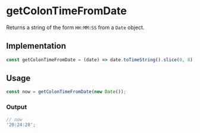 # getColonTimeFromDate

Returns a string of the form `HH:MM:SS` from a `Date` object.

## Implementation

```javascript
const getColonTimeFromDate = (date) => date.toTimeString().slice(0, 8);
```

## Usage

```javascript
const now = getColonTimeFromDate(new Date());
```

### Output

```javascript
// now
'20:24:28';
```
